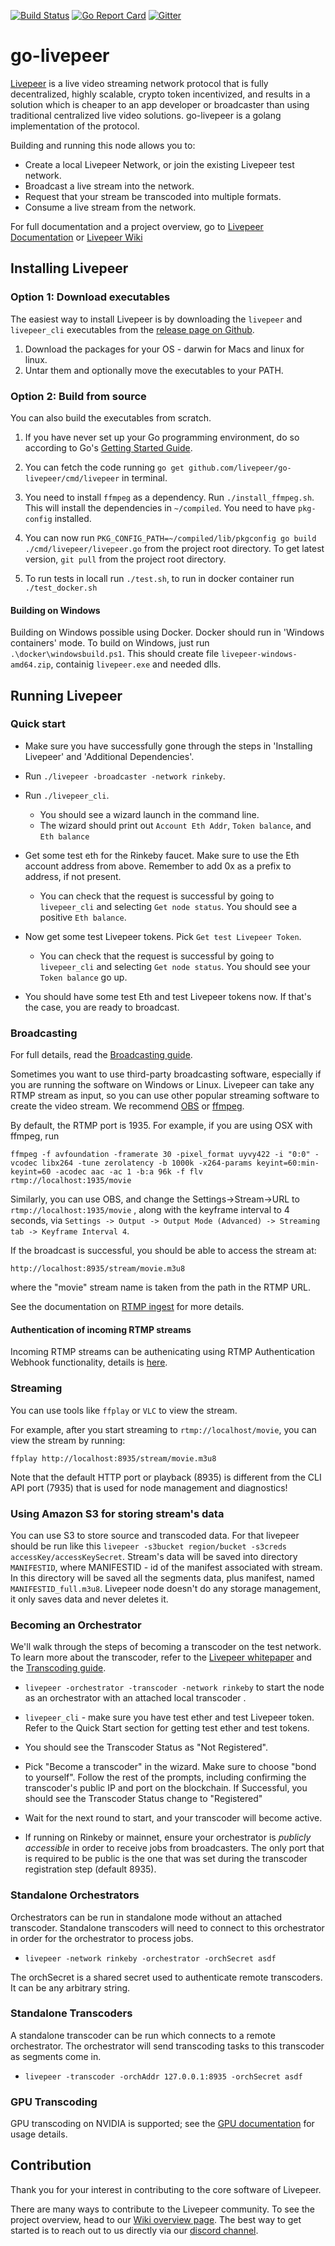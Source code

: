 [![Build Status](https://circleci.com/gh/livepeer/go-livepeer.svg?style=shield&circle-token=e33534f6f4e2a6af19bb1596d7b72767a246cbab)](https://circleci.com/gh/livepeer/go-livepeer/tree/master)
[![Go Report Card](https://goreportcard.com/badge/github.com/livepeer/go-livepeer)](https://goreportcard.com/report/github.com/livepeer/go-livepeer)
[![Gitter](https://img.shields.io/gitter/room/nwjs/nw.js.svg)](https://gitter.im/livepeer/Lobby)

# go-livepeer
[Livepeer](https://livepeer.org) is a live video streaming network protocol that is fully decentralized, highly scalable, crypto token incentivized, and results in a solution which is cheaper to an app developer or broadcaster than using traditional centralized live video solutions.  go-livepeer is a golang implementation of the protocol.

Building and running this node allows you to:

* Create a local Livepeer Network, or join the existing Livepeer test network.
* Broadcast a live stream into the network.
* Request that your stream be transcoded into multiple formats.
* Consume a live stream from the network.

For full documentation and a project overview, go to
[Livepeer Documentation](http://livepeer.readthedocs.io/en/latest/index.html) or [Livepeer Wiki](https://github.com/livepeer/wiki/wiki)

## Installing Livepeer
### Option 1: Download executables
The easiest way to install Livepeer is by downloading the `livepeer` and `livepeer_cli` executables from the [release page on Github](https://github.com/livepeer/go-livepeer/releases). 

1. Download the packages for your OS - darwin for Macs and linux for linux.
2. Untar them and optionally move the executables to your PATH.

### Option 2: Build from source
You can also build the executables from scratch.

1. If you have never set up your Go programming environment, do so according to Go's [Getting Started Guide](https://golang.org/doc/install).

2. You can fetch the code running `go get github.com/livepeer/go-livepeer/cmd/livepeer` in terminal.

3. You need to install `ffmpeg` as a dependency.  Run `./install_ffmpeg.sh`.  This will install the dependencies in `~/compiled`.  You need to have `pkg-config` installed.

4. You can now run `PKG_CONFIG_PATH=~/compiled/lib/pkgconfig go build ./cmd/livepeer/livepeer.go` from the project root directory. To get latest version, `git pull` from the project root directory.

5. To run tests in locall run `./test.sh`, to run in docker container run `./test_docker.sh`

#### Building on Windows

Building on Windows possible using Docker. Docker should run in 'Windows containers' mode.
To build on Windows, just run `.\docker\windowsbuild.ps1`. This should create file `livepeer-windows-amd64.zip`, containig `livepeer.exe` and needed dlls.

## Running Livepeer

### Quick start
- Make sure you have successfully gone through the steps in 'Installing Livepeer' and 'Additional Dependencies'.

- Run `./livepeer -broadcaster -network rinkeby`.

- Run `./livepeer_cli`.
  * You should see a wizard launch in the command line.
  * The wizard should print out `Account Eth Addr`, `Token balance`, and `Eth balance`

- Get some test eth for the Rinkeby faucet. Make sure to use the Eth account address from above. Remember to add 0x as a prefix to address, if not present.
  * You can check that the request is successful by going to `livepeer_cli` and selecting `Get node status`. You should see a positive `Eth balance`.

- Now get some test Livepeer tokens. Pick `Get test Livepeer Token`.
  * You can check that the request is successful by going to `livepeer_cli` and selecting `Get node status`. You should see your `Token balance` go up.

- You should have some test Eth and test Livepeer tokens now.  If that's the case, you are ready to broadcast.


### Broadcasting

For full details, read the [Broadcasting guide](http://livepeer.readthedocs.io/en/latest/broadcasting.html).

Sometimes you want to use third-party broadcasting software, especially if you are running the software on Windows or Linux. Livepeer can take any RTMP stream as input, so you can use other popular streaming software to create the video stream. We recommend [OBS](https://obsproject.com/download) or [ffmpeg](https://www.ffmpeg.org/).

By default, the RTMP port is 1935.  For example, if you are using OSX with ffmpeg, run

`ffmpeg -f avfoundation -framerate 30 -pixel_format uyvy422 -i "0:0" -vcodec libx264 -tune zerolatency -b 1000k -x264-params keyint=60:min-keyint=60 -acodec aac -ac 1 -b:a 96k -f flv rtmp://localhost:1935/movie`

Similarly, you can use OBS, and change the Settings->Stream->URL to `rtmp://localhost:1935/movie` , along with the keyframe interval to 4 seconds, via `Settings -> Output -> Output Mode (Advanced) -> Streaming tab -> Keyframe Interval 4`.

If the broadcast is successful, you should be able to access the stream at:

`http://localhost:8935/stream/movie.m3u8`

where the "movie" stream name is taken from the path in the RTMP URL.

See the documentation on [RTMP ingest](doc/ingest.md) for more details.

#### Authentication of incoming RTMP streams

Incoming RTMP streams can be authenicating using RTMP Authentication Webhook functionality, details is [here](doc/rtmpwebhookauth.md).


### Streaming

You can use tools like `ffplay` or `VLC` to view the stream.

For example, after you start streaming to `rtmp://localhost/movie`, you can view the stream by running:

`ffplay http://localhost:8935/stream/movie.m3u8`

Note that the default HTTP port or playback (8935) is different from the CLI API port (7935) that is used for node management and diagnostics!

### Using Amazon S3 for storing stream's data

You can use S3 to store source and transcoded data.
For that livepeer should be run like this `livepeer -s3bucket region/bucket -s3creds accessKey/accessKeySecret`. Stream's data will be saved into directory `MANIFESTID`, where MANIFESTID - id of the manifest associated with stream. In this directory will be saved all the segments data, plus manifest, named `MANIFESTID_full.m3u8`.
Livepeer node doesn't do any storage management, it only saves data and never deletes it.

### Becoming an Orchestrator

We'll walk through the steps of becoming a transcoder on the test network.  To learn more about the transcoder, refer to the [Livepeer whitepaper](https://github.com/livepeer/wiki/blob/master/WHITEPAPER.md) and the [Transcoding guide](http://livepeer.readthedocs.io/en/latest/transcoding.html).

- `livepeer -orchestrator -transcoder -network rinkeby` to start the node as an orchestrator with an attached local transcoder .

- `livepeer_cli` - make sure you have test ether and test Livepeer token.  Refer to the Quick Start section for getting test ether and test tokens.

- You should see the Transcoder Status as "Not Registered".

- Pick "Become a transcoder" in the wizard.  Make sure to choose "bond to yourself".  Follow the rest of the prompts, including confirming the transcoder's public IP and port on the blockchain. If Successful, you should see the Transcoder Status change to "Registered"

- Wait for the next round to start, and your transcoder will become active.

- If running on Rinkeby or mainnet, ensure your orchestrator is *publicly accessible* in order to receive jobs from broadcasters. The only port that is required to be public is the one that was set during the transcoder registration step (default 8935).

### Standalone Orchestrators

Orchestrators can be run in standalone mode without an attached transcoder. Standalone transcoders will need to connect to this orchestrator in order for the orchestrator to process jobs.

- `livepeer -network rinkeby -orchestrator -orchSecret asdf`

The orchSecret is a shared secret used to authenticate remote transcoders. It can be any arbitrary string.

### Standalone Transcoders

A standalone transcoder can be run which connects to a remote orchestrator. The orchestrator will send transcoding tasks to this transcoder as segments come in.

- `livepeer -transcoder -orchAddr 127.0.0.1:8935 -orchSecret asdf`

### GPU Transcoding

GPU transcoding on NVIDIA is supported; see the [GPU documentation](doc/gpu.md) for usage details.

## Contribution
Thank you for your interest in contributing to the core software of Livepeer.

There are many ways to contribute to the Livepeer community. To see the project overview, head to our [Wiki overview page](https://github.com/livepeer/wiki/wiki/Project-Overview). The best way to get started is to reach out to us directly via our [discord channel](https://discord.gg/q6XrfwN).
